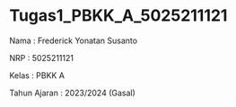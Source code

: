# Tugas1_PBKK_A_5025211121

Nama           : Frederick Yonatan Susanto

NRP            : 5025211121

Kelas          : PBKK A

Tahun Ajaran   : 2023/2024 (Gasal)

